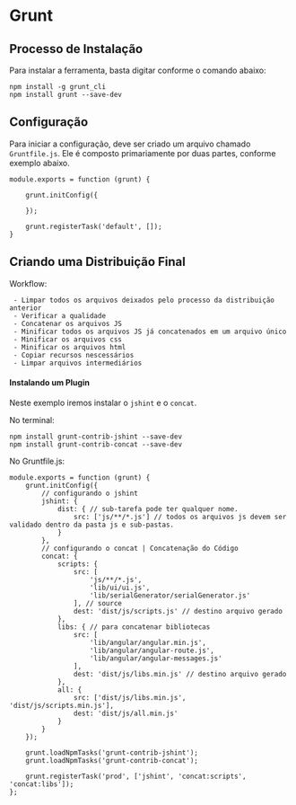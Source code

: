 # Grunt

## Processo de Instalação 

Para instalar a ferramenta, basta digitar conforme o comando abaixo:

```
npm install -g grunt_cli
npm install grunt --save-dev
```

## Configuração

Para iniciar a configuração, deve ser criado um arquivo chamado `Gruntfile.js`. Ele é composto primariamente por duas partes, conforme exemplo abaixo.

```
module.exports = function (grunt) {
	
	grunt.initConfig({

	});

	grunt.registerTask('default', []);
}
```

## Criando uma Distribuição Final

Workflow:

```
 - Limpar todos os arquivos deixados pelo processo da distribuição anterior
 - Verificar a qualidade
 - Concatenar os arquivos JS
 - Minificar todos os arquivos JS já concatenados em um arquivo único
 - Minificar os arquivos css
 - Minificar os arquivos html
 - Copiar recursos nescessários
 - Limpar arquivos intermediários
```

#### Instalando um Plugin ####

Neste exemplo iremos instalar o `jshint` e o `concat`.

No terminal:

```
npm install grunt-contrib-jshint --save-dev
npm install grunt-contrib-concat --save-dev
```

No Gruntfile.js:

```
module.exports = function (grunt) {
	grunt.initConfig({
		// configurando o jshint
		jshint: {
			dist: { // sub-tarefa pode ter qualquer nome.
				src: ['js/**/*.js'] // todos os arquivos js devem ser validado dentro da pasta js e sub-pastas.
			}
		},
		// configurando o concat | Concatenação do Código
		concat: {
			scripts: {
				src: [
					'js/**/*.js',
					'lib/ui/ui.js',
					'lib/serialGenerator/serialGenerator.js'
				], // source
				dest: 'dist/js/scripts.js' // destino arquivo gerado
			},
			libs: { // para concatenar bibliotecas
				src: [
					'lib/angular/angular.min.js',
					'lib/angular/angular-route.js',
					'lib/angular/angular-messages.js'
				],
				dest: 'dist/js/libs.min.js' // destino arquivo gerado
			},
			all: {
				src: ['dist/js/libs.min.js', 'dist/js/scripts.min.js'],
				dest: 'dist/js/all.min.js'
			}
		}
	});

	grunt.loadNpmTasks('grunt-contrib-jshint');
	grunt.loadNpmTasks('grunt-contrib-concat');

	grunt.registerTask('prod', ['jshint', 'concat:scripts', 'concat:libs']);
};
```